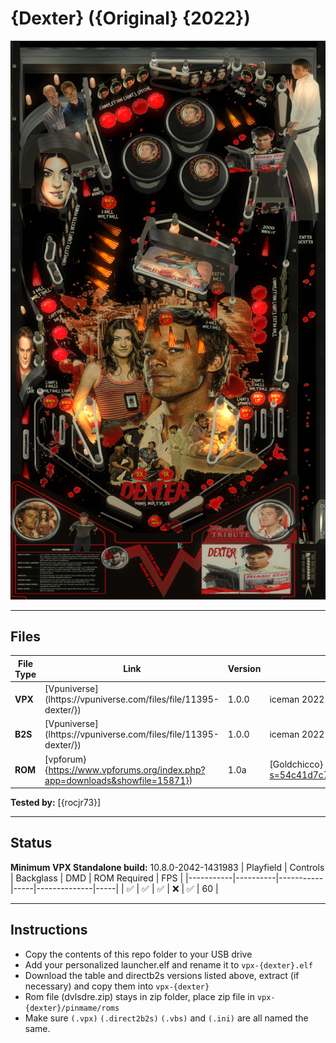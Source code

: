 # {Dexter} ({Original} {2022})

![Table Preview](../../images/vpx-dexter.png)

---

## Files
| File Type | Link | Version | Author | 
|-----------|--------|----------|--------------|
| **VPX** |  [Vpuniverse]  (lhttps://vpuniverse.com/files/file/11395-dexter/}) | 1.0.0 |  iceman 2022 (https://vpuniverse.com/profile/4306-icepinball/}
| **B2S** |  [Vpuniverse]  (lhttps://vpuniverse.com/files/file/11395-dexter/}) | 1.0.0 |  iceman 2022 (https://vpuniverse.com/profile/4306-icepinball/}
| **ROM** |  [vpforum} {https://www.vpforums.org/index.php?app=downloads&showfile=15871}) | 1.0a | [Goldchicco}  (https://www.vpforums.org/index.php?s=54c41d7c702de5e5bdf00851af6ace91&showuser=88795}

**Tested by:** [{rocjr73}]

---

## Status 
**Minimum VPX Standalone build:** 10.8.0-2042-1431983
| Playfield | Controls | Backglass | DMD | ROM Required | FPS | 
|-----------|----------|-----------|-----|--------------|-----|
| :white_check_mark: | :white_check_mark: | :white_check_mark: | :x: | :white_check_mark: | 60 |

---

## Instructions
- Copy the contents of this repo folder to your USB drive
- Add your personalized launcher.elf and rename it to `vpx-{dexter}.elf`
- Download the table and directb2s versions listed above, extract (if necessary) and copy them into `vpx-{dexter}`
- Rom file (dvlsdre.zip) stays in zip folder, place zip file in `vpx-{dexter}/pinmame/roms`
- Make sure `(.vpx)` `(.direct2b2s)` `(.vbs)` and `(.ini)` are all named the same.
